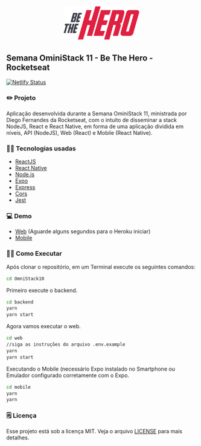 <h1 align="center">
    <img alt="Be The Hero" title="#bethehero" src="assets/bethehero.svg" width="200px" />
</h1>

## Semana OminiStack 11 - Be The Hero - Rocketseat

[![Netlify Status](https://api.netlify.com/api/v1/badges/e1bd904b-3492-403f-9a6e-687ab4088eee/deploy-status)](https://app.netlify.com/sites/betheherokayo/deploys)

### ✏️ Projeto

Aplicação desenvolvida durante a Semana OminiStack 11, ministrada por Diego Fernandes da Rocketseat, com o intuito de disseminar a stack NodeJS, React e React Native, em forma de uma aplicação dividida em níveis, API (NodeJS), Web (React) e Mobile (React Native).

### 👨‍💻 Tecnologias usadas

- [ReactJS](https://reactjs.org/)
- [React Native](https://reactnative.dev/)
- [Node.js](https://nodejs.org/en/)
- [Expo](https://expo.io/)
- [Express](https://expressjs.com/)
- [Cors](https://www.npmjs.com/package/cors)
- [Jest](https://jestjs.io/)

### 💻 Demo

- [Web](https://omini-stack-kayo.netlify.app/) (Aguarde alguns segundos para o Heroku iniciar)
- [Mobile](https://github.com/kayotimoteo/OminiStack11/releases)

### 🏃‍♀️ Como Executar

Após clonar o repositório, em um Terminal execute os seguintes comandos:

```bash
cd OmniStack10
```

Primeiro execute o backend.

```bash
cd backend
yarn
yarn start
```

Agora vamos executar o web.

```bash
cd web
//siga as instruções do arquivo .env.example
yarn
yarn start
```

Executando o Mobile (necessário Expo instalado no Smartphone ou Emulador configurado corretamente com o Expo.

```bash
cd mobile
yarn
yarn
```

### 🗒 Licença

Esse projeto está sob a licença MIT. Veja o arquivo [LICENSE](https://github.com/kayotimoteo/OmniStack11/blob/master/LICENSE) para mais detalhes.
